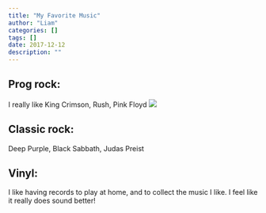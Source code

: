 ```yaml
---
title: "My Favorite Music"
author: "Liam"
categories: []
tags: []
date: 2017-12-12
description: ""
---
```


## Prog rock:
I really like King Crimson, Rush, Pink Floyd
![](http://tralfaz-archives.com/coverart/K/king_crim_courtf.jpg)

## Classic rock:
Deep Purple, Black Sabbath, Judas Preist

## Vinyl:
I like having records to play at home, and to collect the music I like. I feel like it really does sound better!
<Picture of Liam with King Crimson album>